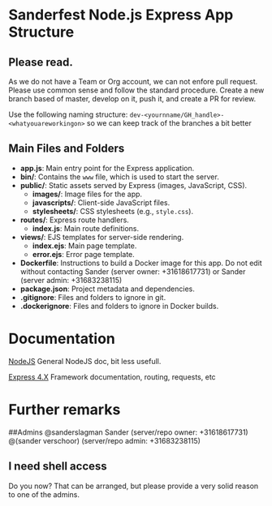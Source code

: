 # Sanderfest Node.js Express App Structure

## Please read.
As we do not have a Team or Org account, we can not enfore pull request. Please use common sense and follow the standard procedure.
Create a new branch based of master, develop on it, push it, and create a PR for review.

Use the following naming structure: ```dev-<yournname/GH_handle>-<whatyouareworkingon>``` so we can keep track of the branches a bit better

## Main Files and Folders

- **app.js**: Main entry point for the Express application.
- **bin/**: Contains the `www` file, which is used to start the server.
- **public/**: Static assets served by Express (images, JavaScript, CSS).
  - **images/**: Image files for the app.
  - **javascripts/**: Client-side JavaScript files.
  - **stylesheets/**: CSS stylesheets (e.g., `style.css`).
- **routes/**: Express route handlers.
  - **index.js**: Main route definitions.
- **views/**: EJS templates for server-side rendering.
  - **index.ejs**: Main page template.
  - **error.ejs**: Error page template.
- **Dockerfile**: Instructions to build a Docker image for this app. Do not edit without contacting Sander (server owner: +31618617731) or Sander (server admin: +31683238115)
- **package.json**: Project metadata and dependencies.
- **.gitignore**: Files and folders to ignore in git.
- **.dockerignore**: Files and folders to ignore in Docker builds.

# Documentation
[NodeJS](https://nodejs.org/docs/latest/api/) General NodeJS doc, bit less usefull.

[Express 4.X](https://expressjs.com/en/4x/api.html) Framework documentation, routing, requests, etc

# Further remarks

##Admins
@sanderslagman Sander (server/repo owner: +31618617731)
@(sander verschoor) (server/repo admin: +31683238115)

## I need shell access
Do you now? That can be arranged, but please provide a very solid reason to one of the admins.
